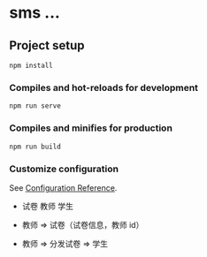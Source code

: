 # sms ...

## Project setup

```
npm install
```

### Compiles and hot-reloads for development

```
npm run serve
```

### Compiles and minifies for production

```
npm run build
```

### Customize configuration

See [Configuration Reference](https://cli.vuejs.org/config/).

- 试卷 教师 学生
- 教师 => 试卷（试卷信息，教师 id）

- 教师 => 分发试卷 => 学生
